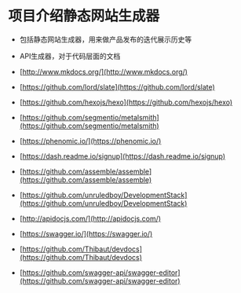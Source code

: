 # 项目介绍静态网站生成器

* 包括静态网站生成器，用来做产品发布的迭代展示历史等
* API生成器，对于代码层面的文档

* [http://www.mkdocs.org/](http://www.mkdocs.org/)
* [https://github.com/lord/slate](https://github.com/lord/slate)
* [https://github.com/hexojs/hexo](https://github.com/hexojs/hexo)
* [https://github.com/segmentio/metalsmith](https://github.com/segmentio/metalsmith)
* [https://phenomic.io/](https://phenomic.io/)
* [https://dash.readme.io/signup](https://dash.readme.io/signup)
* [https://github.com/assemble/assemble](https://github.com/assemble/assemble)
* [https://github.com/unruledboy/DevelopmentStack](https://github.com/unruledboy/DevelopmentStack)
* [http://apidocjs.com/](http://apidocjs.com/)
* [https://swagger.io/](https://swagger.io/)
* [https://github.com/Thibaut/devdocs](https://github.com/Thibaut/devdocs)
* [https://github.com/swagger-api/swagger-editor](https://github.com/swagger-api/swagger-editor)



